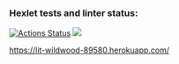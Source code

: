 ### Hexlet tests and linter status:
[![Actions Status](https://github.com/SevaErshov/python-project-52/workflows/hexlet-check/badge.svg)](https://github.com/SevaErshov/python-project-52/actions)
<a href="https://codeclimate.com/github/SevaErshov/python-project-52/maintainability"><img src="https://api.codeclimate.com/v1/badges/0762ea6b49c0b7be20e6/maintainability" /></a>

https://lit-wildwood-89580.herokuapp.com/
